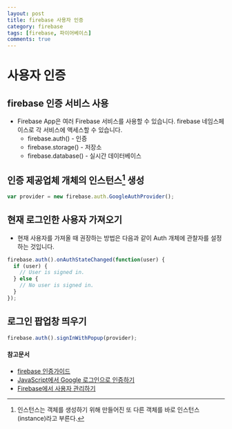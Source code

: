 ```yaml
---
layout: post
title: firebase 사용자 인증
category: firebase
tags: [firebase, 파이어베이스]
comments: true
---
```

# 사용자 인증

## firebase 인증 서비스 사용
- Firebase App은 여러 Firebase 서비스를 사용할 수 있습니다. firebase 네임스페이스로 각 서비스에 액세스할 수 있습니다.
  - firebase.auth() - 인증
  - firebase.storage() - 저장소
  - firebase.database() - 실시간 데이터베이스


## 인증 제공업체 개체의 인스턴스[^1] 생성
[^1]: 인스턴스는 객체를 생성하기 위해 만들어진 또 다른 객체를 바로 인스턴스(instance)라고 부른다.

```javascript
var provider = new firebase.auth.GoogleAuthProvider();
```

## 현재 로그인한 사용자 가져오기
- 현재 사용자를 가져올 때 권장하는 방법은 다음과 같이 Auth 개체에 관찰자를 설정하는 것입니다.
```javascript
firebase.auth().onAuthStateChanged(function(user) {
  if (user) {
    // User is signed in.
  } else {
    // No user is signed in.
  }
});
```

## 로그인 팝업창 띄우기
```javascript
firebase.auth().signInWithPopup(provider);
```


#### 참고문서
- [firebase 인증가이드](https://firebase.google.com/docs/auth/web/manage-users)
- [JavaScript에서 Google 로그인으로 인증하기](https://firebase.google.com/docs/auth/web/google-signin)
- [Firebase에서 사용자 관리하기](https://firebase.google.com/docs/auth/web/manage-users)
